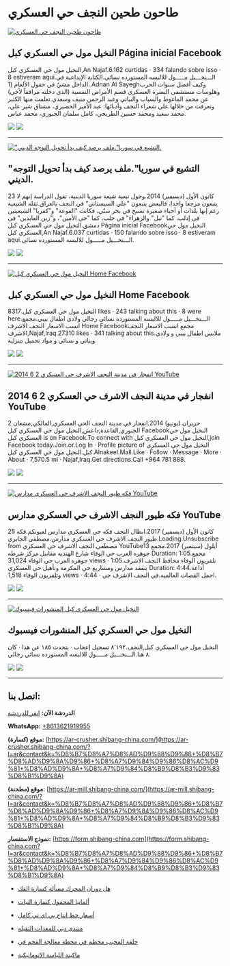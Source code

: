 # طاحون طحين النجف حي العسكري

<a href="https://swt.shibang-china.com/?l=ar&img&k=%D8%B7%D8%A7%D8%AD%D9%88%D9%86+%D8%B7%D8%AD%D9%8A%D9%86+%D8%A7%D9%84%D9%86%D8%AC%D9%81+%D8%AD%D9%8A+%D8%A7%D9%84%D8%B9%D8%B3%D9%83%D8%B1%D9%8A" target="_blank">![طاحون طحين النجف حي العسكري](http://static.shibang-china.com/all-800x300/1253.jpg)</a>

## النخيل مول حي العسكري كبل Página inicial Facebook
النخيل مول حي العسكري كبل,An Najaf.6.162 curtidas · 334 falando sobre isso · 8 estiveram aqui.الـــنخـــيل مـــــول للالبسه المستورده نسائي.الكتابة الإبداعية في الداخل مشيٌ في حقول الألغام (1. Adnan Al Sayeghوكيف أفصل سنوات الحرب وهلوسات مستشفى البصرة العسكري قسم الأمراض النفسية (الذي دخلته مرافقاً لأخي) عن محمد الماغوط والسياب والبياتي وعبد الرحمن منيف وسعدي.تعلمت منها الكثير وتعرفت من خلالها على شعراء النجف وأدبائها: عبد الأمير الحصيري، مشتاق شير علي، محمد سعيد ومحمد حسين الطريحي، كامل سلمان الجبوري، محمد عباس.


<a href="https://whatsapp.shibangsoft.com/WhatsApp.php" target="_blank" title="WhatsApp">![](http://static.shibang-china.com/icon/whatsapp.png)</a> <a href="https://swt.shibang-china.com/?l=ar&icon&k=%D8%B7%D8%A7%D8%AD%D9%88%D9%86+%D8%B7%D8%AD%D9%8A%D9%86+%D8%A7%D9%84%D9%86%D8%AC%D9%81+%D8%AD%D9%8A+%D8%A7%D9%84%D8%B9%D8%B3%D9%83%D8%B1%D9%8A" target="_blank">![](http://static.shibang-china.com/icon/chat-ar.png)</a>

---

<a href="https://swt.shibang-china.com/?l=ar&img&k=%D8%B7%D8%A7%D8%AD%D9%88%D9%86+%D8%B7%D8%AD%D9%8A%D9%86+%D8%A7%D9%84%D9%86%D8%AC%D9%81+%D8%AD%D9%8A+%D8%A7%D9%84%D8%B9%D8%B3%D9%83%D8%B1%D9%8A" target="_blank">![&quot;التشيع في سوريا&quot;.ملف يرصد كيف بدأ تحويل التوجه الديني.](http://static.shibang-china.com/all-800x300/1369.jpg)</a>

## &quot;التشيع في سوريا&quot;.ملف يرصد كيف بدأ تحويل التوجه الديني.
23 كانون الأول (ديسمبر) 2014.وحول تبعية شيعة سوريا الدينية، تقول الدراسة إنهم لا يتبعون مرجعا واحدا، فالبعض يتبعون &quot;علي السيستاني&quot; في النجف بالعراق.ثقله الشيعية رغم إنها بلدات أو أحياء صغيرة تسبح في بحر سنّي، فكانت &quot;الفوعة&quot; و&quot;كفريا&quot; الشيعيتين في إدلب، كما &quot;نبل&quot; والزهراء&quot; في حلب، كما &quot;حي الأمين&quot;، و&quot;زين العابدين&quot; في دمشق.النخيل مول حي العسكري كبل Página inicial Facebookالنخيل مول حي العسكري كبل,An Najaf.6.037 curtidas · 150 falando sobre isso · 8 estiveram aqui.الـــنخـــيل مـــــول للالبسه المستورده نسائي.


<a href="https://whatsapp.shibangsoft.com/WhatsApp.php" target="_blank" title="WhatsApp">![](http://static.shibang-china.com/icon/whatsapp.png)</a> <a href="https://swt.shibang-china.com/?l=ar&icon&k=%D8%B7%D8%A7%D8%AD%D9%88%D9%86+%D8%B7%D8%AD%D9%8A%D9%86+%D8%A7%D9%84%D9%86%D8%AC%D9%81+%D8%AD%D9%8A+%D8%A7%D9%84%D8%B9%D8%B3%D9%83%D8%B1%D9%8A" target="_blank">![](http://static.shibang-china.com/icon/chat-ar.png)</a>

---

<a href="https://swt.shibang-china.com/?l=ar&img&k=%D8%B7%D8%A7%D8%AD%D9%88%D9%86+%D8%B7%D8%AD%D9%8A%D9%86+%D8%A7%D9%84%D9%86%D8%AC%D9%81+%D8%AD%D9%8A+%D8%A7%D9%84%D8%B9%D8%B3%D9%83%D8%B1%D9%8A" target="_blank">![النخيل مول حي العسكري كبل Home Facebook](http://static.shibang-china.com/all-800x300/497.jpg)</a>

## النخيل مول حي العسكري كبل Home Facebook
النخيل مول حي العسكري كبل.8317 likes · 243 talking about this · 8 were here.الـــنخـــيل مـــــول للالبسه المستورده نسائي رجالي ولادي اطفال بيبي.مجمع انسب الاسعار النجف الاشرف Home Facebookمجمع انسب الاسعار النجف الاشرف,Najaf,Iraq.27310 likes · 341 talking about this.ملابس اطفال بيبي و ولادي وبناتي و نسائي و مواد تجميل منزلية.


<a href="https://whatsapp.shibangsoft.com/WhatsApp.php" target="_blank" title="WhatsApp">![](http://static.shibang-china.com/icon/whatsapp.png)</a> <a href="https://swt.shibang-china.com/?l=ar&icon&k=%D8%B7%D8%A7%D8%AD%D9%88%D9%86+%D8%B7%D8%AD%D9%8A%D9%86+%D8%A7%D9%84%D9%86%D8%AC%D9%81+%D8%AD%D9%8A+%D8%A7%D9%84%D8%B9%D8%B3%D9%83%D8%B1%D9%8A" target="_blank">![](http://static.shibang-china.com/icon/chat-ar.png)</a>

---

<a href="https://swt.shibang-china.com/?l=ar&img&k=%D8%B7%D8%A7%D8%AD%D9%88%D9%86+%D8%B7%D8%AD%D9%8A%D9%86+%D8%A7%D9%84%D9%86%D8%AC%D9%81+%D8%AD%D9%8A+%D8%A7%D9%84%D8%B9%D8%B3%D9%83%D8%B1%D9%8A" target="_blank">![انفجار في مدينة النجف الاشرف حي العسكري 2 6 2014 YouTube](http://static.shibang-china.com/all-800x300/735.jpg)</a>

## انفجار في مدينة النجف الاشرف حي العسكري 2 6 2014 YouTube
2 حزيران (يونيو) 2014.انفجار في مدينة النجف الحي العسكري,المالكي,مشعان الجبوري,القاعدة,داعش,النخيل مول حي العسكري كبل Facebookالنخيل مول حي العسكري كبل is on Facebook.To connect with النخيل مول حي العسكري كبل,join Facebook today.Join.or.Log In &middot; Profile picture of النخيل مول حي العسكري كبل.النخيل مول حي العسكري كبل.Alnakeel.Mall.Like &middot; Follow &middot; Message &middot; More &middot; About &middot; 7,570.5 mi · Najaf,Iraq.Get directions.Call +964 781 888.


<a href="https://whatsapp.shibangsoft.com/WhatsApp.php" target="_blank" title="WhatsApp">![](http://static.shibang-china.com/icon/whatsapp.png)</a> <a href="https://swt.shibang-china.com/?l=ar&icon&k=%D8%B7%D8%A7%D8%AD%D9%88%D9%86+%D8%B7%D8%AD%D9%8A%D9%86+%D8%A7%D9%84%D9%86%D8%AC%D9%81+%D8%AD%D9%8A+%D8%A7%D9%84%D8%B9%D8%B3%D9%83%D8%B1%D9%8A" target="_blank">![](http://static.shibang-china.com/icon/chat-ar.png)</a>

---

<a href="https://swt.shibang-china.com/?l=ar&img&k=%D8%B7%D8%A7%D8%AD%D9%88%D9%86+%D8%B7%D8%AD%D9%8A%D9%86+%D8%A7%D9%84%D9%86%D8%AC%D9%81+%D8%AD%D9%8A+%D8%A7%D9%84%D8%B9%D8%B3%D9%83%D8%B1%D9%8A" target="_blank">![فكه طيور النجف الاشرف حي العسكري مدارس YouTube](http://static.shibang-china.com/all-800x300/1504.jpg)</a>

## فكه طيور النجف الاشرف حي العسكري مدارس YouTube
25 كانون الأول (ديسمبر) 2017.ابطال النجف فكه حي العسكري مدارس لعيونكم.فكه طيور النجف الاشرف حي العسكري مدارس.مصطفى الجابري.Loading.Unsubscribe from مصطفى.النجف الاشرف حي العسكري YouTube13 أيلول (سبتمبر) 2017.مجمع جوهره العرب حي الوفاء شارع الهنديه مقابيل مركز شرطه Duration: 1:05.مجمع جوهره العرب حي الوفاء 31,024 views &middot; 1:05.تلفزيون الوفاء محافظ النجف الاشرف يتفقد مدارس ومشاريع حي المكرمة وتأهيل حي العسكري Duration: 4:44.أذاعة وتلفزيون الوفاء 1,518 views &middot; 4:44 &middot; اجمل القصات العالميه.في النجف الاشرف حي.


<a href="https://whatsapp.shibangsoft.com/WhatsApp.php" target="_blank" title="WhatsApp">![](http://static.shibang-china.com/icon/whatsapp.png)</a> <a href="https://swt.shibang-china.com/?l=ar&icon&k=%D8%B7%D8%A7%D8%AD%D9%88%D9%86+%D8%B7%D8%AD%D9%8A%D9%86+%D8%A7%D9%84%D9%86%D8%AC%D9%81+%D8%AD%D9%8A+%D8%A7%D9%84%D8%B9%D8%B3%D9%83%D8%B1%D9%8A" target="_blank">![](http://static.shibang-china.com/icon/chat-ar.png)</a>

---

<a href="https://swt.shibang-china.com/?l=ar&img&k=%D8%B7%D8%A7%D8%AD%D9%88%D9%86+%D8%B7%D8%AD%D9%8A%D9%86+%D8%A7%D9%84%D9%86%D8%AC%D9%81+%D8%AD%D9%8A+%D8%A7%D9%84%D8%B9%D8%B3%D9%83%D8%B1%D9%8A" target="_blank">![النخيل مول حي العسكري كبل المنشورات فيسبوك](http://static.shibang-china.com/all-800x300/1299.jpg)</a>

## النخيل مول حي العسكري كبل المنشورات فيسبوك
النخيل مول حي العسكري كبل,النجف.٨٬١٩٢ تسجيل إعجاب · يتحدث ١٨٥ عن هذا · كان ٨ هنا.الـــنخـــيل مـــــول للالبسه المستورده نسائي رجالي.

<a href="https://whatsapp.shibangsoft.com/WhatsApp.php" target="_blank" title="WhatsApp">![](http://static.shibang-china.com/icon/whatsapp.png)</a> <a href="https://swt.shibang-china.com/?l=ar&icon&k=%D8%B7%D8%A7%D8%AD%D9%88%D9%86+%D8%B7%D8%AD%D9%8A%D9%86+%D8%A7%D9%84%D9%86%D8%AC%D9%81+%D8%AD%D9%8A+%D8%A7%D9%84%D8%B9%D8%B3%D9%83%D8%B1%D9%8A" target="_blank">![](http://static.shibang-china.com/icon/chat-ar.png)</a>

---
## اتصل بنا:

**الدردشة الآن:** [انقر للدردشة](https://swt.shibang-china.com?l=ar&contact&k=%D8%B7%D8%A7%D8%AD%D9%88%D9%86+%D8%B7%D8%AD%D9%8A%D9%86+%D8%A7%D9%84%D9%86%D8%AC%D9%81+%D8%AD%D9%8A+%D8%A7%D9%84%D8%B9%D8%B3%D9%83%D8%B1%D9%8A)

**WhatsApp:**  [+8613621919955](https://whatsapp.shibangsoft.com/WhatsApp.php)

**موقع (كسارة):** [https://ar-crusher.shibang-china.com/](https://ar-crusher.shibang-china.com/?l=ar&contact&k=%D8%B7%D8%A7%D8%AD%D9%88%D9%86+%D8%B7%D8%AD%D9%8A%D9%86+%D8%A7%D9%84%D9%86%D8%AC%D9%81+%D8%AD%D9%8A+%D8%A7%D9%84%D8%B9%D8%B3%D9%83%D8%B1%D9%8A)

**موقع (مطحنة):** [https://ar-mill.shibang-china.com/](https://ar-mill.shibang-china.com/?l=ar&contact&k=%D8%B7%D8%A7%D8%AD%D9%88%D9%86+%D8%B7%D8%AD%D9%8A%D9%86+%D8%A7%D9%84%D9%86%D8%AC%D9%81+%D8%AD%D9%8A+%D8%A7%D9%84%D8%B9%D8%B3%D9%83%D8%B1%D9%8A)

**نموذج الاستفسار:** [https://form.shibang-china.com](https://form.shibang-china.com?l=ar&contact&k=%D8%B7%D8%A7%D8%AD%D9%88%D9%86+%D8%B7%D8%AD%D9%8A%D9%86+%D8%A7%D9%84%D9%86%D8%AC%D9%81+%D8%AD%D9%8A+%D8%A7%D9%84%D8%B9%D8%B3%D9%83%D8%B1%D9%8A)

* [هل دوران المحرك مسألة كسارة الفك](../35/%D9%87%D9%84%20%D8%AF%D9%88%D8%B1%D8%A7%D9%86%20%D8%A7%D9%84%D9%85%D8%AD%D8%B1%D9%83%20%D9%85%D8%B3%D8%A3%D9%84%D8%A9%20%D9%83%D8%B3%D8%A7%D8%B1%D8%A9%20%D8%A7%D9%84%D9%81%D9%83.md)

* [ألمانيا المحمول كسارة النبات](../34/%D8%A3%D9%84%D9%85%D8%A7%D9%86%D9%8A%D8%A7%20%D8%A7%D9%84%D9%85%D8%AD%D9%85%D9%88%D9%84%20%D9%83%D8%B3%D8%A7%D8%B1%D8%A9%20%D8%A7%D9%84%D9%86%D8%A8%D8%A7%D8%AA.md)

* [أسعار خط انتاج بي اي تي كامل](../35/%D8%A3%D8%B3%D8%B9%D8%A7%D8%B1%20%D8%AE%D8%B7%20%D8%A7%D9%86%D8%AA%D8%A7%D8%AC%20%D8%A8%D9%8A%20%D8%A7%D9%8A%20%D8%AA%D9%8A%20%D9%83%D8%A7%D9%85%D9%84.md)

* [منتدى دبي للمعدات الثقيله](../35/%D9%85%D9%86%D8%AA%D8%AF%D9%89%20%D8%AF%D8%A8%D9%8A%20%D9%84%D9%84%D9%85%D8%B9%D8%AF%D8%A7%D8%AA%20%D8%A7%D9%84%D8%AB%D9%82%D9%8A%D9%84%D9%87.md)

* [حلقة المحبب محطم في محطة معالجة الفحم في](../33/%D8%AD%D9%84%D9%82%D8%A9%20%D8%A7%D9%84%D9%85%D8%AD%D8%A8%D8%A8%20%D9%85%D8%AD%D8%B7%D9%85%20%D9%81%D9%8A%20%D9%85%D8%AD%D8%B7%D8%A9%20%D9%85%D8%B9%D8%A7%D9%84%D8%AC%D8%A9%20%D8%A7%D9%84%D9%81%D8%AD%D9%85%20%D9%81%D9%8A.md)

* [ماكينة اللياسة الاتوماتيكية](../31/%D9%85%D8%A7%D9%83%D9%8A%D9%86%D8%A9%20%D8%A7%D9%84%D9%84%D9%8A%D8%A7%D8%B3%D8%A9%20%D8%A7%D9%84%D8%A7%D8%AA%D9%88%D9%85%D8%A7%D8%AA%D9%8A%D9%83%D9%8A%D8%A9.md)